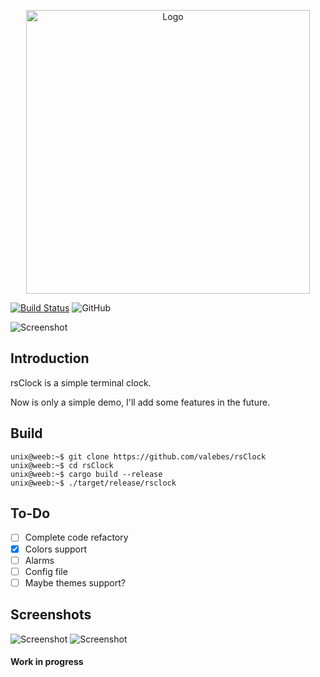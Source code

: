 <p align="center">
  <img alt="Logo" width="454" src="https://i.imgur.com/1TF28pq.png">
</p>

[![Build Status](https://travis-ci.org/valebes/rsClock.svg?branch=master)](https://travis-ci.org/valebes/rsClock)
![GitHub](https://img.shields.io/github/license/valebes/rsClock.svg)

![Screenshot](https://i.imgur.com/oyCXhXU.png)

## Introduction
rsClock is a simple terminal clock.

Now is only a simple demo, I'll add some features in the future.

## Build
```console
unix@weeb:~$ git clone https://github.com/valebes/rsClock
unix@weeb:~$ cd rsClock
unix@weeb:~$ cargo build --release
unix@weeb:~$ ./target/release/rsclock
```
## To-Do
* [ ] Complete code refactory
* [x] Colors support 
* [ ] Alarms
* [ ] Config file
* [ ] Maybe themes support?
## Screenshots

![Screenshot](https://i.imgur.com/EhrFUvk.png)
![Screenshot](https://i.imgur.com/CuirrjG.png)

#### Work in progress
